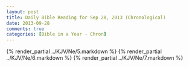 ```yaml
---
layout: post
title: Daily Bible Reading for Sep 28, 2013 (Chronological)
date: 2013-09-28
comments: true
categories: [Bible in a Year - Chron]
---
```

{% render_partial ../KJV/Ne/5.markdown %}
{% render_partial ../KJV/Ne/6.markdown %}
{% render_partial ../KJV/Ne/7.markdown %}
